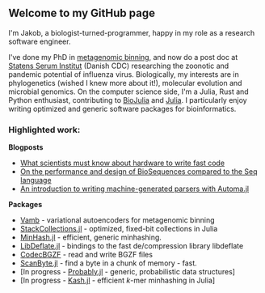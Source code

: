 ## Welcome to my GitHub page

I'm Jakob, a biologist-turned-programmer, happy in my role as a research software engineer.

I've done my PhD in [metagenomic binning](https://github.com/RasmussenLab/vamb), and now do a post doc at [Statens Serum Institut](https://github.com/ssi-dk) (Danish CDC) researching the zoonotic and pandemic potential of influenza virus. Biologically, my interests are in phylogenetics (wished I knew more about it!), molecular evolution and microbial genomics. On the computer science side, I'm a Julia, Rust and Python enthusiast, contributing to [BioJulia](https://biojulia.net/) and [Julia](https://github.com/JuliaLang/julia). I particularly enjoy writing optimized and generic software packages for bioinformatics.

### Highlighted work:

__Blogposts__

* [What scientists must know about hardware to write fast code](https://biojulia.net/post/hardware/)
* [On the performance and design of BioSequences compared to the Seq language](https://biojulia.net/post/seq-lang/)
* [An introduction to writing machine-generated parsers with Automa.jl](https://biojulia.net/post/automa1/)

__Packages__

* [Vamb](https://github.com/RasmussenLab/vamb) - variational autoencoders for metagenomic binning
* [StackCollections.jl](https://github.com/jakobnissen/StackCollections.jl) - optimized, fixed-bit collections in Julia
* [MinHash.jl](https://github.com/jakobnissen/MinHash.jl) - efficient, generic minhashing.
* [LibDeflate.jl](https://github.com/jakobnissen/LibDeflate.jl) - bindings to the fast de/compression library libdeflate
* [CodecBGZF](https://github.com/jakobnissen/CodecBGZF.jl) - read and write BGZF files
* [ScanByte.jl](https://github.com/jakobnissen/ScanByte.jl) - find a byte in a chunk of memory - fast.
* [In progress - [Probably.jl](https://github.com/jakobnissen/Probably.jl) - generic, probabilistic data structures]
* [In progress - [Kash.jl](https://github.com/jakobnissen/Kash.jl) - efficient *k*-mer minhashing in Julia]

